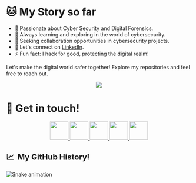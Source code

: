 # 🐱 My Story so far

- 🤖 Passionate about Cyber Security and Digital Forensics.
- 🌱 Always learning and exploring in the world of cybersecurity.
- 👯 Seeking collaboration opportunities in cybersecurity projects.
- 💬 Let's connect on [LinkedIn](https://www.linkedin.com/in/muhammad-qaseem/).
- ⚡ Fun fact: I hack for good, protecting the digital realm!

Let's make the digital world safer together! Explore my repositories and feel free to reach out.

<p align="center">
  <a href="https://www.github.com/CaseemHaxx">
    <img src="https://media2.giphy.com/media/v1.Y2lkPTc5MGI3NjExOWY4MjE1MDJiODcyMzhkNDRiMzM5NjgwNWUyMGVkMjhkZWUyZjU1MiZlcD12MV9pbnRlcm5hbF9naWZzX2dpZklkJmN0PWc/RbDKaczqWovIugyJmW/giphy.gif">
  </a>
</p>


<h1 align="left">
  💬 Get in touch!
</h1>
<p align="center">
<a href="https://pk.linkedin.com/in/Muhammad-Qaseem/">
  <img height="50" src="https://user-images.githubusercontent.com/46517096/166973395-19676cd8-f8ec-4abf-83ff-da8243505b82.png"/>
</a>
<a href="https://twitter.com/Rorschach_0x01">
  <img height="50" src="https://user-images.githubusercontent.com/46517096/166974271-91dfa250-d70b-4cb9-8707-f1bda1b708c3.png"/>
</a>
<a href="https://www.instagram.com/caseem._.haxx">
  <img height="50" src="https://user-images.githubusercontent.com/46517096/166974368-9798f39f-1f46-499c-b14e-81f0a3f83a06.png"/>
</a>
<a href="https://medium.com/@Rorsch4ch">
  <img height="50" src="https://user-images.githubusercontent.com/46517096/166973962-d05d145a-b6a0-4643-bd3d-5ac845679367.png"/>
</a>
<a href="https://tryhackme.com/p/Rorsch4ch">
  <img height="50" src="https://assets.tryhackme.com/img/favicon.png"/>
</a>
</p>  
  
<h2> 📈 &nbsp;My GitHub History!</h2>

![Snake animation](https://github.com/thepiyushmalhotra/thepiyushmalhotra/blob/output/github-contribution-grid-snake.svg)


